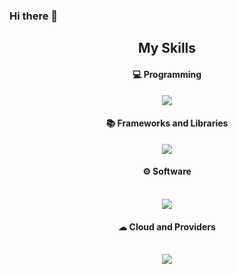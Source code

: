 ### Hi there 👋

<!--
**francorl/francorl** is a ✨ _special_ ✨ repository because its `README.md` (this file) appears on your GitHub profile.

Here are some ideas to get you started:

- 🔭 I’m currently working on ...
- 🌱 I’m currently learning ...
- 👯 I’m looking to collaborate on ...
- 🤔 I’m looking for help with ...
- 💬 Ask me about ...
- 📫 How to reach me: ...
- 😄 Pronouns: ...
- ⚡ Fun fact: ...
-->

<h2 align="center"> My Skills</h2>

<h4 align="center">💻 Programming </h4>

<p align="center">
  <a href="#">
    <img src="https://skillicons.dev/icons?i=js,html,css,cpp,java,python,php" />
  </a>
</p>



<h4 align="center">📚 Frameworks and Libraries</h4>


<p align="center">
  <a href="#">
    <img src="https://skillicons.dev/icons?i=bootstrap,github,react,unrealengine,githubactions" />
  </a>
</p>
  


<h4 align="center">⚙ Software</h4>

<p align="center">
  <a href="#">
   <br/> <img src="https://skillicons.dev/icons?i=apache,git,visualstudio,vscode,idea,eclipse" />
  </a>
</p>


<h4 align="center">☁ Cloud and Providers</h4>


<p align="center">
  <a href="#">
     <br/>  <img src="https://skillicons.dev/icons?i=aws,git,mongodb,mysql" />
  </a>
</p>



